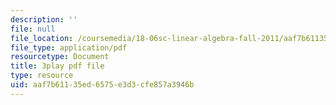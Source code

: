 ```yaml
---
description: ''
file: null
file_location: /coursemedia/18-06sc-linear-algebra-fall-2011/aaf7b61135ed6575e3d3cfe857a3946b_RWvi4Vx4CDc.pdf
file_type: application/pdf
resourcetype: Document
title: 3play pdf file
type: resource
uid: aaf7b611-35ed-6575-e3d3-cfe857a3946b
---
```

